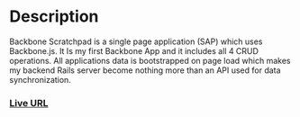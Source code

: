 <h1>Description</h1>
<p>Backbone Scratchpad is a single page application (SAP) which uses
Backbone.js. It Is my first Backbone App and it includes all 4 CRUD operations.
All applications data is bootstrapped on page load which makes my backend Rails
server become nothing more than an API used for data synchronization.

<h3><a href="https://backbone-scratchpad.herokuapp.com/">Live URL</a></h3>
